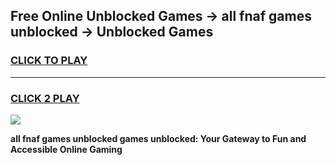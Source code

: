 
## Free Online Unblocked Games → all fnaf games unblocked → Unblocked Games
<h3>
<a href="https://premium.freeplayer.one?title=all_fnaf_games_unblocked&ref=21F">CLICK TO PLAY</a></h3>
<hr>

<h3>
<a href="https://premium.freeplayer.one?title=all_fnaf_games_unblocked&ref=21F">CLICK 2 PLAY</a>
  
</h3>

<a href="https://premium.freeplayer.one?title=all_fnaf_games_unblocked&ref=21F/"><img src="https://clearcache.store/games.png"></a>


**all fnaf games unblocked games unblocked: Your Gateway to Fun and Accessible Online Gaming**
